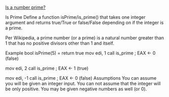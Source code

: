 [Is a number prime?](https://www.codewars.com/kata/5262119038c0985a5b00029f)

Is Prime
Define a function isPrime/is_prime() that takes one integer argument and returns true/True or false/False depending on if the integer is a prime.

Per Wikipedia, a prime number (or a prime) is a natural number greater than 1 that has no positive divisors other than 1 and itself.

Example
bool isPrime(5) = return true
mov edi, 1
call is_prime    ; EAX <- 0 (false)

mov edi, 2
call is_prime    ; EAX <- 1 (true)

mov edi, -1
call is_prime    ; EAX <- 0 (false)
Assumptions
You can assume you will be given an integer input.
You can not assume that the integer will be only positive. You may be given negative numbers as well (or 0).
